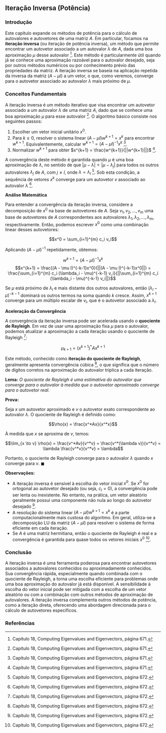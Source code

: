 ## Iteração Inversa (Potência)

### Introdução
Este capítulo expande os métodos de potência para o cálculo de autovalores e autovetores de uma matriz $A$. Em particular, focamos na **iteração inversa** (ou iteração de potência inversa), um método que permite encontrar um autovetor associado a um autovalor $\lambda$ de $A$, dada uma boa aproximação $\mu$ desse autovalor [^671]. Este método é particularmente útil quando já se conhece uma aproximação razoável para o autovalor desejado, seja por outros métodos numéricos ou por conhecimento prévio das propriedades da matriz. A iteração inversa se baseia na aplicação repetida da inversa da matriz $(A - \mu I)$ a um vetor, o que, como veremos, converge para o autovetor associado ao autovalor $\lambda$ mais próximo de $\mu$.

### Conceitos Fundamentais

A iteração inversa é um método iterativo que visa encontrar um autovetor associado a um autovalor $\lambda$ de uma matriz $A$, dado que se conhece uma boa aproximação $\mu$ para esse autovalor [^671]. O algoritmo básico consiste nos seguintes passos:

1.  Escolher um vetor inicial unitário $x^0$.
2.  Para $k \geq 0$, resolver o sistema linear $(A - \mu I)w^{k+1} = x^k$ para encontrar $w^{k+1}$. Equivalentemente, calcular $w^{k+1} = (A - \mu I)^{-1}x^k$ [^671].
3.  Normalizar $w^{k+1}$ para obter $x^{k+1} = \frac{w^{k+1}}{||w^{k+1}||}$ [^671].

A convergência deste método é garantida quando $\mu$ é uma boa aproximação de $\lambda$, no sentido de que $|\mu - \lambda| < |\mu - \lambda_j|$ para todos os outros autovalores $\lambda_j$ de $A$, com $j \neq l$, onde $\lambda = \lambda_l$ [^672]. Sob esta condição, a sequência de vetores $x^k$ converge para um autovetor $v$ associado ao autovalor $\lambda$ [^672].

**Análise Matemática**

Para entender a convergência da iteração inversa, considere a decomposição de $x^0$ na base de autovetores de $A$. Seja $v_1, v_2, ..., v_m$ uma base de autovetores de $A$ correspondentes aos autovalores $\lambda_1, \lambda_2, ..., \lambda_m$, respectivamente. Então, podemos escrever $x^0$ como uma combinação linear desses autovetores:

$$x^0 = \sum_{i=1}^{m} c_i v_i$$

Aplicando $(A - \mu I)^{-1}$ repetidamente, obtemos:

$$w^{k+1} = (A - \mu I)^{-1}x^k$$
$$x^{k+1} = \frac{(A - \mu I)^{-k-1}x^0}{||(A - \mu I)^{-k-1}x^0||} = \frac{\sum_{i=1}^{m} c_i (\lambda_i - \mu)^{-k-1} v_i}{||\sum_{i=1}^{m} c_i (\lambda_i - \mu)^{-k-1} v_i||}$$

Se $\mu$ está próximo de $\lambda_l$ e mais distante dos outros autovalores, então $(\lambda_l - \mu)^{-k-1}$ dominará os outros termos na soma quando $k$ cresce. Assim, $x^{k+1}$ converge para um múltiplo escalar de $v_l$, que é o autovetor associado a $\lambda_l$.

**Aceleração da Convergência**

A convergência da iteração inversa pode ser acelerada usando o **quociente de Rayleigh**. Em vez de usar uma aproximação fixa $\mu$ para o autovalor, podemos atualizar a aproximação a cada iteração usando o quociente de Rayleigh [^672]:

$$\mu_{k+1} = (x^{k+1})^* A x^{k+1}$$

Este método, conhecido como **iteração do quociente de Rayleigh**, geralmente apresenta convergência cúbica [^672], o que significa que o número de dígitos corretos na aproximação do autovalor triplica a cada iteração.

**Lema:** *O quociente de Rayleigh é uma estimativa do autovalor que converge para o autovalor à medida que o autovetor aproximado converge para o autovetor real.*

**Prova:**

Seja $x$ um autovetor aproximado e $v$ o autovetor exato correspondente ao autovalor $\lambda$. O quociente de Rayleigh é definido como:

$$\rho(x) = \frac{x^*Ax}{x^*x}$$

À medida que $x$ se aproxima de $v$, temos:

$$\lim_{x \to v} \rho(x) = \frac{v^*Av}{v^*v} = \frac{v^*(\lambda v)}{v^*v} = \lambda \frac{v^*v}{v^*v} = \lambda$$

Portanto, o quociente de Rayleigh converge para o autovalor $\lambda$ quando $x$ converge para $v$. $\blacksquare$

**Observações:**

*   A iteração inversa é sensível à escolha do vetor inicial $x^0$. Se $x^0$ for ortogonal ao autovetor desejado (ou seja, $c_l = 0$), a convergência pode ser lenta ou inexistente. No entanto, na prática, um vetor aleatório geralmente possui uma componente não nula ao longo do autovetor desejado [^672].
*   A resolução do sistema linear $(A - \mu I)w^{k+1} = x^k$ é a parte computacionalmente mais custosa do algoritmo. Em geral, utiliza-se a decomposição LU da matriz $(A - \mu I)$ para resolver o sistema de forma eficiente em cada iteração.
*   Se $A$ é uma matriz hermitiana, então o quociente de Rayleigh é real e a convergência é garantida para quase todos os vetores iniciais $x^0$ [^672].

### Conclusão

A iteração inversa é uma ferramenta poderosa para encontrar autovetores associados a autovalores conhecidos ou aproximadamente conhecidos. Sua convergência rápida, especialmente quando combinada com o quociente de Rayleigh, a torna uma escolha eficiente para problemas onde uma boa aproximação do autovalor já está disponível. A sensibilidade à escolha do vetor inicial pode ser mitigada com a escolha de um vetor aleatório ou com a combinação com outros métodos de aproximação de autovalores. A iteração inversa complementa outros métodos de potência, como a iteração direta, oferecendo uma abordagem direcionada para o cálculo de autovetores específicos.

### Referências
[^671]: Capítulo 18, Computing Eigenvalues and Eigenvectors, página 671.
[^672]: Capítulo 18, Computing Eigenvalues and Eigenvectors, página 672.
<!-- END -->